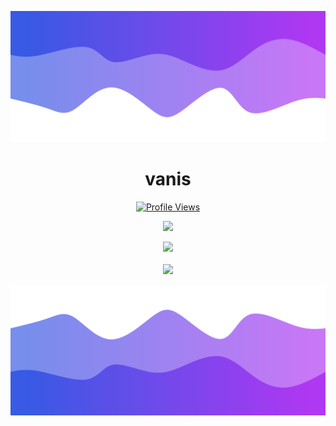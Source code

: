 ![Header](./header.png)

<h1 align="center">vanis</h1>
<a href="https://github.com/7gh">
  <p align="center">
    <img src="https://komarev.com/ghpvc/?username=7gh" alt="Profile Views">
  </p>
</a>

<p align="center">
  <img src="https://github-readme-stats.vercel.app/api/?username=7gh&title_color=4F8CC9&text_color=9f9f9f&show_icons=true&bg_color=00000000&hide_border=true&icon_color=4F8CC9&hide_title=true&count_private=true" />
</p>

<p align="center">
  <img src="GET FROM https://discord.c99.nl" />
  <br />
  <br />
  <img src="https://github-profile-trophy.vercel.app/?username=7gh&theme=nord&margin-w=15&margin-h=1&column=6" />
</p>

![Footer](./footer.png)
